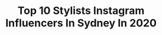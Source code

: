 ---
title: Top 10 Stylists Instagram Influencers In Sydney In 2020
description: >-
  Find top stylists Instagram influencers in Sydney in 2020. Most popular hashtags: #sydney #stylist #homewares #interiordesign.
platform: Instagram
profiles:
  - username: "chris.styles.mai.hair"
    fullname: >-
      CHRISTINE MAI TRAN
    location: "Australia"
    followers: 26622
    engagement: 182
    commentsToLikes: 0.045013
    id: ck5hlhqg5k8pc0i11t59lxybi
    verified: false
    hashtags: "#beautyworks, #editorialhairstylist, #beautyphotography, #stayhealthy"
  - username: "vdhair"
    fullname: >-
      Veronica Doumit Hair
    location: "Australia"
    followers: 43107
    engagement: 84
    commentsToLikes: 0.023994
    id: ck13alcdcqxx20i19e637qbsy
    verified: false
    hashtags: "#hair, #bride, #colour, #venue"
  - username: "the_stables_"
    fullname: >-
      T H E  S T A B L E S
    location: "Australia"
    followers: 173297
    engagement: 168
    commentsToLikes: 0.029829
    id: ck0ud76ziihe50i192uppuh3b
    verified: false
    hashtags: ""
  - username: "littlestronghome"
    fullname: >-
      Organiser & Stylist
    location: "Australia"
    followers: 39393
    engagement: 66
    commentsToLikes: 0.184590
    id: ck5q0gf125vg40i11clsa3lnz
    verified: false
    hashtags: "#organised, #dreamhomes, #blushinteriors, #interiordesignideas"
  - username: "missbettyrose"
    fullname: >-
      🕷 MISS BETTY ROSE 🕷
    location: "Australia"
    followers: 53041
    engagement: 1172
    commentsToLikes: 0.023520
    id: ck5cigz52smq40i11a9jge18k
    verified: false
    hashtags: "#nail, #christmasnails, #nailart, #nailswag"
  - username: "sarahkmaloney"
    fullname: >-
      Sarah Maloney | Stylist
    location: "Australia"
    followers: 2449
    engagement: 1022
    commentsToLikes: 0.191661
    id: ck5zte4ln08ds0i14zz27dt09
    verified: false
    hashtags: "#35weeks, #15weeks"
  - username: "kaitlinjadehairartistry"
    fullname: >-
      Kaitlin Jade Hair Artistry
    location: "Australia"
    followers: 96873
    engagement: 128
    commentsToLikes: 0.012290
    id: ck6tvyk4np01i0j712b02rydz
    verified: false
    hashtags: "#blonde, #sograteful, #oneyearanniversary"
  - username: "claycanoe"
    fullname: >-
      Kyle Roddenby  Wyan McAllister
    location: "Australia"
    followers: 37328
    engagement: 373
    commentsToLikes: 0.024742
    id: ck5qcrr5ds0og0i117zje799l
    verified: false
    hashtags: "#exhibition, #maker, #messageinabottle, #budvase"
  - username: "gabeamor"
    fullname: >-
      Gabriel
    location: "Australia"
    followers: 91478
    engagement: 542
    commentsToLikes: 0.008260
    id: ck5btluyng73h0i11f1n0yyzg
    verified: false
    hashtags: "#flyhighgly, #glyssa4theworld, #ad, #khmer"
  - username: "jamieazzopardi"
    fullname: >-
      Jamie Azzopardi
    location: "Australia"
    followers: 169282
    engagement: 394
    commentsToLikes: 0.009491
    id: ck14l0irws96d0i19oitjaa2v
    verified: false
    hashtags: "#italian, #googlepixel, #nature, #suiting"
---